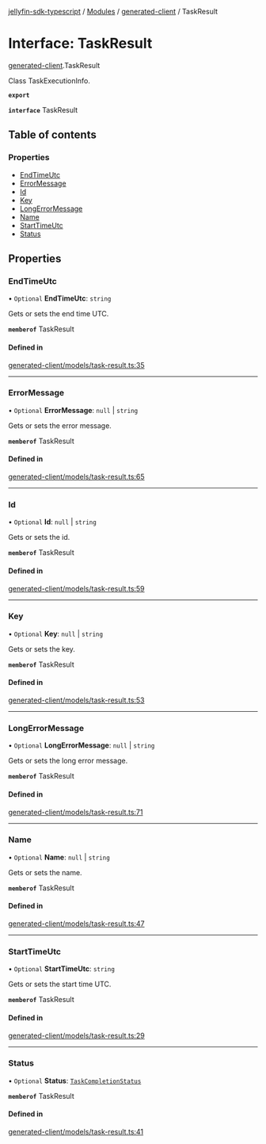 [jellyfin-sdk-typescript](../README.md) / [Modules](../modules.md) / [generated-client](../modules/generated_client.md) / TaskResult

# Interface: TaskResult

[generated-client](../modules/generated_client.md).TaskResult

Class TaskExecutionInfo.

**`export`**

**`interface`** TaskResult

## Table of contents

### Properties

- [EndTimeUtc](generated_client.TaskResult.md#endtimeutc)
- [ErrorMessage](generated_client.TaskResult.md#errormessage)
- [Id](generated_client.TaskResult.md#id)
- [Key](generated_client.TaskResult.md#key)
- [LongErrorMessage](generated_client.TaskResult.md#longerrormessage)
- [Name](generated_client.TaskResult.md#name)
- [StartTimeUtc](generated_client.TaskResult.md#starttimeutc)
- [Status](generated_client.TaskResult.md#status)

## Properties

### EndTimeUtc

• `Optional` **EndTimeUtc**: `string`

Gets or sets the end time UTC.

**`memberof`** TaskResult

#### Defined in

[generated-client/models/task-result.ts:35](https://github.com/thornbill/jellyfin-sdk-typescript/blob/b0f5501/src/generated-client/models/task-result.ts#L35)

___

### ErrorMessage

• `Optional` **ErrorMessage**: ``null`` \| `string`

Gets or sets the error message.

**`memberof`** TaskResult

#### Defined in

[generated-client/models/task-result.ts:65](https://github.com/thornbill/jellyfin-sdk-typescript/blob/b0f5501/src/generated-client/models/task-result.ts#L65)

___

### Id

• `Optional` **Id**: ``null`` \| `string`

Gets or sets the id.

**`memberof`** TaskResult

#### Defined in

[generated-client/models/task-result.ts:59](https://github.com/thornbill/jellyfin-sdk-typescript/blob/b0f5501/src/generated-client/models/task-result.ts#L59)

___

### Key

• `Optional` **Key**: ``null`` \| `string`

Gets or sets the key.

**`memberof`** TaskResult

#### Defined in

[generated-client/models/task-result.ts:53](https://github.com/thornbill/jellyfin-sdk-typescript/blob/b0f5501/src/generated-client/models/task-result.ts#L53)

___

### LongErrorMessage

• `Optional` **LongErrorMessage**: ``null`` \| `string`

Gets or sets the long error message.

**`memberof`** TaskResult

#### Defined in

[generated-client/models/task-result.ts:71](https://github.com/thornbill/jellyfin-sdk-typescript/blob/b0f5501/src/generated-client/models/task-result.ts#L71)

___

### Name

• `Optional` **Name**: ``null`` \| `string`

Gets or sets the name.

**`memberof`** TaskResult

#### Defined in

[generated-client/models/task-result.ts:47](https://github.com/thornbill/jellyfin-sdk-typescript/blob/b0f5501/src/generated-client/models/task-result.ts#L47)

___

### StartTimeUtc

• `Optional` **StartTimeUtc**: `string`

Gets or sets the start time UTC.

**`memberof`** TaskResult

#### Defined in

[generated-client/models/task-result.ts:29](https://github.com/thornbill/jellyfin-sdk-typescript/blob/b0f5501/src/generated-client/models/task-result.ts#L29)

___

### Status

• `Optional` **Status**: [`TaskCompletionStatus`](../enums/generated_client.TaskCompletionStatus.md)

**`memberof`** TaskResult

#### Defined in

[generated-client/models/task-result.ts:41](https://github.com/thornbill/jellyfin-sdk-typescript/blob/b0f5501/src/generated-client/models/task-result.ts#L41)
